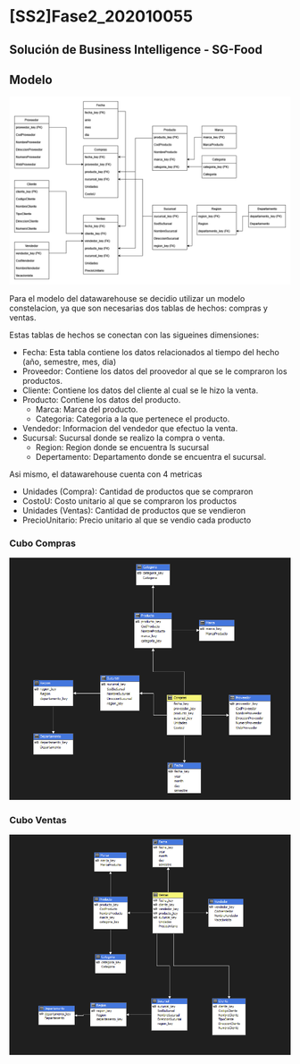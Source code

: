 # [SS2]Fase2_202010055

## Solución de Business Intelligence - SG-Food

## Modelo

![modelo](/imagenes/modelo.png)

Para el modelo del datawarehouse se decidio utilizar un modelo constelacion, ya que son necesarias dos tablas de hechos: compras y ventas.

Estas tablas de hechos se conectan con las sigueines dimensiones:

- Fecha: Esta tabla contiene los datos relacionados al tiempo del hecho (año, semestre, mes, dia)
- Proveedor: Contiene los datos del proovedor al que se le compraron los productos.
- Cliente: Contiene los datos del cliente al cual se le hizo la venta.
- Producto: Contiene los datos del producto.
  - Marca: Marca del producto.
  - Categoria: Categoria a la que pertenece el producto.
- Vendedor: Informacion del vendedor que efectuo la venta.
- Sucursal: Sucursal donde se realizo la compra o venta.
  - Region: Region donde se encuentra ls sucursal
  - Depertamento: Departamento donde se encuentra el sucursal.

Asi mismo, el datawarehouse cuenta con 4 metricas

- Unidades (Compra): Cantidad de productos que se compraron
- CostoU: Costo unitario al que se compraron los productos
- Unidades (Ventas): Cantidad de productos que se vendieron
- PrecioUnitario: Precio unitario al que se vendio cada producto

### Cubo Compras

![modelo](/imagenes/cobo_compras.png)

### Cubo Ventas

![modelo](/imagenes/cobo_ventas.png)
